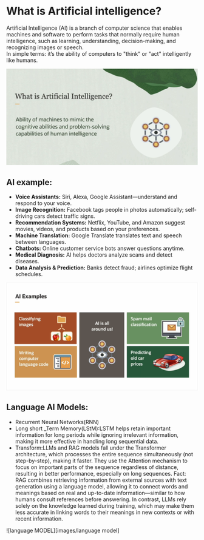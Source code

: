 # What is Artificial intelligence?
Artificial Intelligence (AI) is a branch of computer science that enables machines and software to perform tasks that normally require human intelligence, such as learning, understanding, decision-making, and recognizing images or speech.  
In simple terms: it’s the ability of computers to "think" or "act" intelligently like humans.

![AI Images](images/AI.png)





## AI example:
* **Voice Assistants:** Siri, Alexa, Google Assistant—understand and respond to your voice.
* **Image Recognition:** Facebook tags people in photos automatically; self-driving cars detect traffic signs.
* **Recommendation Systems:** Netflix, YouTube, and Amazon suggest movies, videos, and products based on your preferences.
* **Machine Translation:** Google Translate translates text and speech between languages.
* **Chatbots:** Online customer service bots answer questions anytime.
* **Medical Diagnosis:** AI helps doctors analyze scans and detect diseases.
* **Data Analysis & Prediction:** Banks detect fraud; airlines optimize flight schedules.


![AI](images/example.png)


## Language AI Models:
*  Recurrent Neural Networks(RNN)
*  Long short _Term Memory(LStM):LSTM helps retain important information for long periods while ignoring irrelevant information, making it more effective in handling long sequential data.
* Transform:LLMs and RAG models fall under the Transformer architecture, which processes the entire sequence simultaneously (not step-by-step), making it faster. They use the Attention mechanism to focus on important parts of the sequence regardless of distance, resulting in better performance, especially on long sequences.
Fact:
RAG combines retrieving information from external sources with text generation using a language model, allowing it to connect words and meanings based on real and up-to-date information—similar to how humans consult references before answering.
In contrast, LLMs rely solely on the knowledge learned during training, which may make them less accurate in linking words to their meanings in new contexts or with recent information.

![language MODEL][images/language model]
